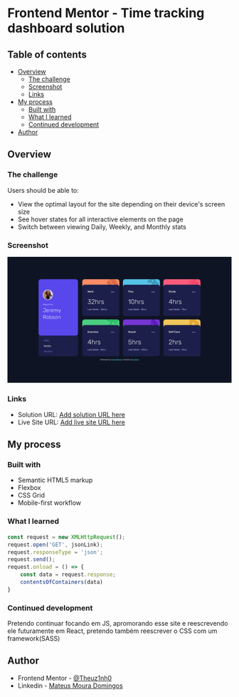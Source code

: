 # Frontend Mentor - Time tracking dashboard solution

## Table of contents

- [Overview](#overview)
  - [The challenge](#the-challenge)
  - [Screenshot](#screenshot)
  - [Links](#links)
- [My process](#my-process)
  - [Built with](#built-with)
  - [What I learned](#what-i-learned)
  - [Continued development](#continued-development)
- [Author](#author)

## Overview

### The challenge

Users should be able to:

- View the optimal layout for the site depending on their device's screen size
- See hover states for all interactive elements on the page
- Switch between viewing Daily, Weekly, and Monthly stats

### Screenshot

![](./assets/images/screenshot.png)

### Links

- Solution URL: [Add solution URL here](https://your-solution-url.com)
- Live Site URL: [Add live site URL here](https://your-live-site-url.com)

## My process

### Built with

- Semantic HTML5 markup
- Flexbox
- CSS Grid
- Mobile-first workflow

### What I learned

```js
const request = new XMLHttpRequest();
request.open('GET', jsonLink);
request.responseType = 'json';
request.send();
request.onload = () => {
    const data = request.response;
    contentsOfContainers(data)
}
```

### Continued development

Pretendo continuar focando em JS, apromorando esse site e reescrevendo ele futuramente em React, pretendo também reescrever o CSS com um framework(SASS)

## Author

- Frontend Mentor - [@Theuz1nh0](https://www.frontendmentor.io/profile/Theuz1nh0)
- Linkedin - [Mateus Moura Domingos](https://www.linkedin.com/in/theuz1nh0/)
